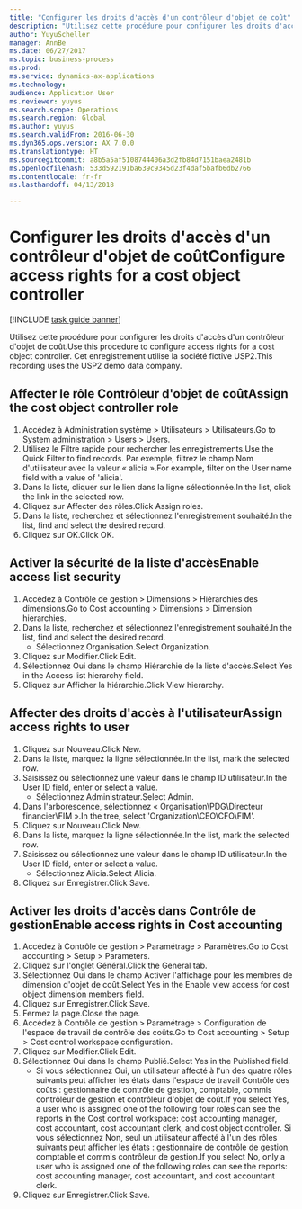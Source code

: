 ```yaml
--- 
title: "Configurer les droits d'accès d'un contrôleur d'objet de coût"
description: "Utilisez cette procédure pour configurer les droits d'accès d'un contrôleur d'objet de coût."
author: YuyuScheller
manager: AnnBe
ms.date: 06/27/2017
ms.topic: business-process
ms.prod: 
ms.service: dynamics-ax-applications
ms.technology: 
audience: Application User
ms.reviewer: yuyus
ms.search.scope: Operations
ms.search.region: Global
ms.author: yuyus
ms.search.validFrom: 2016-06-30
ms.dyn365.ops.version: AX 7.0.0
ms.translationtype: HT
ms.sourcegitcommit: a8b5a5af5108744406a3d2fb84d7151baea2481b
ms.openlocfilehash: 533d592191ba639c9345d23f4daf5bafb6db2766
ms.contentlocale: fr-fr
ms.lasthandoff: 04/13/2018

---
```

# <a name="configure-access-rights-for-a-cost-object-controller"></a><span data-ttu-id="851e7-103">Configurer les droits d'accès d'un contrôleur d'objet de coût</span><span class="sxs-lookup"><span data-stu-id="851e7-103">Configure access rights for a cost object controller</span></span>

[!INCLUDE [task guide banner](../../includes/task-guide-banner.md)]

<span data-ttu-id="851e7-104">Utilisez cette procédure pour configurer les droits d'accès d'un contrôleur d'objet de coût.</span><span class="sxs-lookup"><span data-stu-id="851e7-104">Use this procedure to configure access rights for a cost object controller.</span></span> <span data-ttu-id="851e7-105">Cet enregistrement utilise la société fictive USP2.</span><span class="sxs-lookup"><span data-stu-id="851e7-105">This recording uses the USP2 demo data company.</span></span>


## <a name="assign-the-cost-object-controller-role"></a><span data-ttu-id="851e7-106">Affecter le rôle Contrôleur d'objet de coût</span><span class="sxs-lookup"><span data-stu-id="851e7-106">Assign the cost object controller role</span></span>
1. <span data-ttu-id="851e7-107">Accédez à Administration système > Utilisateurs > Utilisateurs.</span><span class="sxs-lookup"><span data-stu-id="851e7-107">Go to System administration > Users > Users.</span></span>
2. <span data-ttu-id="851e7-108">Utilisez le Filtre rapide pour rechercher les enregistrements.</span><span class="sxs-lookup"><span data-stu-id="851e7-108">Use the Quick Filter to find records.</span></span> <span data-ttu-id="851e7-109">Par exemple, filtrez le champ Nom d'utilisateur avec la valeur « alicia ».</span><span class="sxs-lookup"><span data-stu-id="851e7-109">For example, filter on the User name field with a value of 'alicia'.</span></span>
3. <span data-ttu-id="851e7-110">Dans la liste, cliquer sur le lien dans la ligne sélectionnée.</span><span class="sxs-lookup"><span data-stu-id="851e7-110">In the list, click the link in the selected row.</span></span>
4. <span data-ttu-id="851e7-111">Cliquez sur Affecter des rôles.</span><span class="sxs-lookup"><span data-stu-id="851e7-111">Click Assign roles.</span></span>
5. <span data-ttu-id="851e7-112">Dans la liste, recherchez et sélectionnez l'enregistrement souhaité.</span><span class="sxs-lookup"><span data-stu-id="851e7-112">In the list, find and select the desired record.</span></span>
6. <span data-ttu-id="851e7-113">Cliquez sur OK.</span><span class="sxs-lookup"><span data-stu-id="851e7-113">Click OK.</span></span>

## <a name="enable-access-list-security"></a><span data-ttu-id="851e7-114">Activer la sécurité de la liste d'accès</span><span class="sxs-lookup"><span data-stu-id="851e7-114">Enable access list security</span></span>
1. <span data-ttu-id="851e7-115">Accédez à Contrôle de gestion > Dimensions > Hiérarchies des dimensions.</span><span class="sxs-lookup"><span data-stu-id="851e7-115">Go to Cost accounting > Dimensions > Dimension hierarchies.</span></span>
2. <span data-ttu-id="851e7-116">Dans la liste, recherchez et sélectionnez l'enregistrement souhaité.</span><span class="sxs-lookup"><span data-stu-id="851e7-116">In the list, find and select the desired record.</span></span>
    * <span data-ttu-id="851e7-117">Sélectionnez Organisation.</span><span class="sxs-lookup"><span data-stu-id="851e7-117">Select Organization.</span></span>  
3. <span data-ttu-id="851e7-118">Cliquez sur Modifier.</span><span class="sxs-lookup"><span data-stu-id="851e7-118">Click Edit.</span></span>
4. <span data-ttu-id="851e7-119">Sélectionnez Oui dans le champ Hiérarchie de la liste d'accès.</span><span class="sxs-lookup"><span data-stu-id="851e7-119">Select Yes in the Access list hierarchy field.</span></span>
5. <span data-ttu-id="851e7-120">Cliquez sur Afficher la hiérarchie.</span><span class="sxs-lookup"><span data-stu-id="851e7-120">Click View hierarchy.</span></span>

## <a name="assign-access-rights-to-user"></a><span data-ttu-id="851e7-121">Affecter des droits d'accès à l'utilisateur</span><span class="sxs-lookup"><span data-stu-id="851e7-121">Assign access rights to user</span></span>
1. <span data-ttu-id="851e7-122">Cliquez sur Nouveau.</span><span class="sxs-lookup"><span data-stu-id="851e7-122">Click New.</span></span>
2. <span data-ttu-id="851e7-123">Dans la liste, marquez la ligne sélectionnée.</span><span class="sxs-lookup"><span data-stu-id="851e7-123">In the list, mark the selected row.</span></span>
3. <span data-ttu-id="851e7-124">Saisissez ou sélectionnez une valeur dans le champ ID utilisateur.</span><span class="sxs-lookup"><span data-stu-id="851e7-124">In the User ID field, enter or select a value.</span></span>
    * <span data-ttu-id="851e7-125">Sélectionnez Administrateur.</span><span class="sxs-lookup"><span data-stu-id="851e7-125">Select Admin.</span></span>  
4. <span data-ttu-id="851e7-126">Dans l'arborescence, sélectionnez « Organisation\PDG\Directeur financier\FIM ».</span><span class="sxs-lookup"><span data-stu-id="851e7-126">In the tree, select 'Organization\CEO\CFO\FIM'.</span></span>
5. <span data-ttu-id="851e7-127">Cliquez sur Nouveau.</span><span class="sxs-lookup"><span data-stu-id="851e7-127">Click New.</span></span>
6. <span data-ttu-id="851e7-128">Dans la liste, marquez la ligne sélectionnée.</span><span class="sxs-lookup"><span data-stu-id="851e7-128">In the list, mark the selected row.</span></span>
7. <span data-ttu-id="851e7-129">Saisissez ou sélectionnez une valeur dans le champ ID utilisateur.</span><span class="sxs-lookup"><span data-stu-id="851e7-129">In the User ID field, enter or select a value.</span></span>
    * <span data-ttu-id="851e7-130">Sélectionnez Alicia.</span><span class="sxs-lookup"><span data-stu-id="851e7-130">Select Alicia.</span></span>  
8. <span data-ttu-id="851e7-131">Cliquez sur Enregistrer.</span><span class="sxs-lookup"><span data-stu-id="851e7-131">Click Save.</span></span>

## <a name="enable-access-rights-in-cost-accounting"></a><span data-ttu-id="851e7-132">Activer les droits d'accès dans Contrôle de gestion</span><span class="sxs-lookup"><span data-stu-id="851e7-132">Enable access rights in Cost accounting</span></span>
1. <span data-ttu-id="851e7-133">Accédez à Contrôle de gestion > Paramétrage > Paramètres.</span><span class="sxs-lookup"><span data-stu-id="851e7-133">Go to Cost accounting > Setup > Parameters.</span></span>
2. <span data-ttu-id="851e7-134">Cliquez sur l'onglet Général.</span><span class="sxs-lookup"><span data-stu-id="851e7-134">Click the General tab.</span></span>
3. <span data-ttu-id="851e7-135">Sélectionnez Oui dans le champ Activer l'affichage pour les membres de dimension d'objet de coût.</span><span class="sxs-lookup"><span data-stu-id="851e7-135">Select Yes in the Enable view access for cost object dimension members field.</span></span>
4. <span data-ttu-id="851e7-136">Cliquez sur Enregistrer.</span><span class="sxs-lookup"><span data-stu-id="851e7-136">Click Save.</span></span>
5. <span data-ttu-id="851e7-137">Fermez la page.</span><span class="sxs-lookup"><span data-stu-id="851e7-137">Close the page.</span></span>
6. <span data-ttu-id="851e7-138">Accédez à Contrôle de gestion > Paramétrage > Configuration de l'espace de travail de contrôle des coûts.</span><span class="sxs-lookup"><span data-stu-id="851e7-138">Go to Cost accounting > Setup > Cost control workspace configuration.</span></span>
7. <span data-ttu-id="851e7-139">Cliquez sur Modifier.</span><span class="sxs-lookup"><span data-stu-id="851e7-139">Click Edit.</span></span>
8. <span data-ttu-id="851e7-140">Sélectionnez Oui dans le champ Publié.</span><span class="sxs-lookup"><span data-stu-id="851e7-140">Select Yes in the Published field.</span></span>
    * <span data-ttu-id="851e7-141">Si vous sélectionnez Oui, un utilisateur affecté à l'un des quatre rôles suivants peut afficher les états dans l'espace de travail Contrôle des coûts : gestionnaire de contrôle de gestion, comptable, commis contrôleur de gestion et contrôleur d'objet de coût.</span><span class="sxs-lookup"><span data-stu-id="851e7-141">If you select Yes, a user who is assigned one of the following four roles can see the reports in the Cost control workspace: cost accounting manager, cost accountant, cost accountant clerk, and cost object controller.</span></span> <span data-ttu-id="851e7-142">Si vous sélectionnez Non, seul un utilisateur affecté à l'un des rôles suivants peut afficher les états : gestionnaire de contrôle de gestion, comptable et commis contrôleur de gestion.</span><span class="sxs-lookup"><span data-stu-id="851e7-142">If you select No, only a user who is assigned one of the following roles can see the reports: cost accounting manager, cost accountant, and cost accountant clerk.</span></span>    
9. <span data-ttu-id="851e7-143">Cliquez sur Enregistrer.</span><span class="sxs-lookup"><span data-stu-id="851e7-143">Click Save.</span></span>


